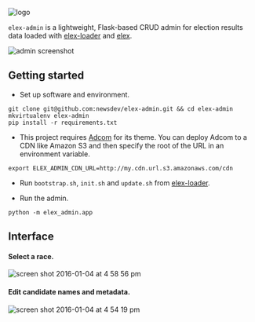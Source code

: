 ![logo](https://cloud.githubusercontent.com/assets/109988/12101478/fb48694c-b302-11e5-8ff5-0a607bf7c848.png)

`elex-admin` is a lightweight, Flask-based CRUD admin for election results data loaded with [elex-loader](https://github.com/newsdev/elex-loader) and [elex](https://github.com/newsdev/elex).

![admin screenshot](https://cloud.githubusercontent.com/assets/109988/12132936/acc0491a-b3ee-11e5-9563-fa7583b83c8d.png)

## Getting started
* Set up software and environment.
```
git clone git@github.com:newsdev/elex-admin.git && cd elex-admin
mkvirtualenv elex-admin
pip install -r requirements.txt
```

* This project requires [Adcom](https://github.com/newsdev/adcom) for its theme. You can deploy Adcom to a CDN like Amazon S3 and then specify the root of the URL in an environment variable.
```
export ELEX_ADMIN_CDN_URL=http://my.cdn.url.s3.amazonaws.com/cdn
```

* Run `bootstrap.sh`, `init.sh` and `update.sh` from [elex-loader](https://github.com/newsdev/elex-loader).

* Run the admin.
```
python -m elex_admin.app
```

## Interface

#### Select a race.
![screen shot 2016-01-04 at 4 58 56 pm](https://cloud.githubusercontent.com/assets/109988/12101773/7ca59c98-b304-11e5-8384-52cf9bf39584.png)

#### Edit candidate names and metadata.
![screen shot 2016-01-04 at 4 54 19 pm](https://cloud.githubusercontent.com/assets/109988/12101644/d7b9fd3c-b303-11e5-8c0c-415b5b8b5946.png)